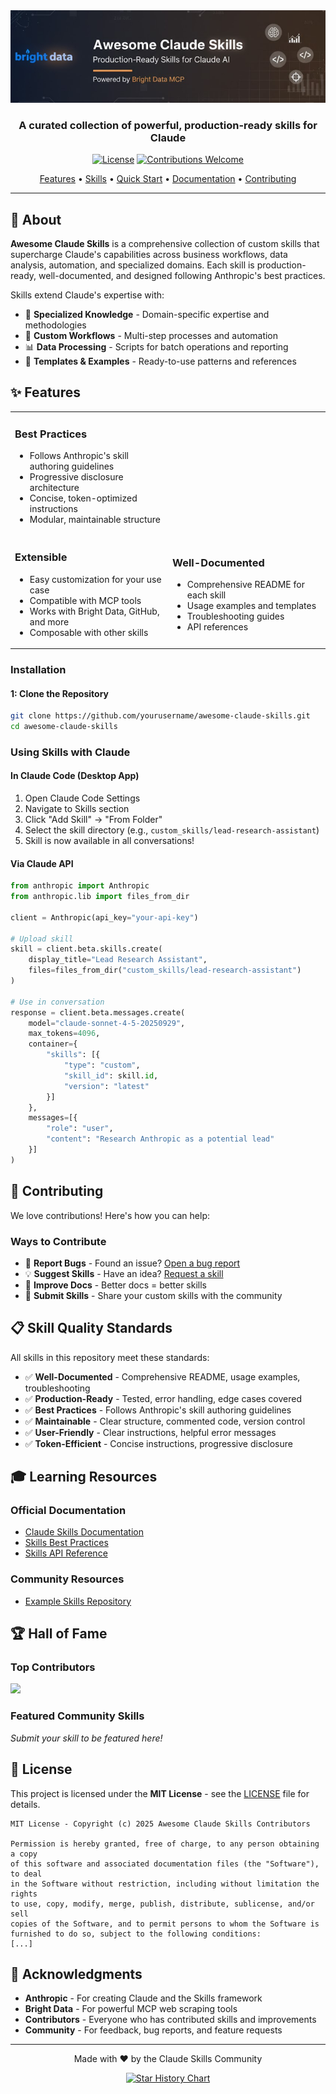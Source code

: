 <div align="center">

<img src=assets/banner.jpg>


### A curated collection of powerful, production-ready skills for Claude

[![License](https://img.shields.io/badge/License-MIT-green?style=for-the-badge)](LICENSE)
[![Contributions Welcome](https://img.shields.io/badge/Contributions-Welcome-brightgreen?style=for-the-badge)](CONTRIBUTING.md)

[Features](#-features) • [Skills](#-available-skills) • [Quick Start](#-quick-start) • [Documentation](#-documentation) • [Contributing](#-contributing)

</div>

---

## 📖 About

**Awesome Claude Skills** is a comprehensive collection of custom skills that supercharge Claude's capabilities across business workflows, data analysis, automation, and specialized domains. Each skill is production-ready, well-documented, and designed following Anthropic's best practices.

Skills extend Claude's expertise with:
- 🧠 **Specialized Knowledge** - Domain-specific expertise and methodologies
- 🔧 **Custom Workflows** - Multi-step processes and automation
- 📊 **Data Processing** - Scripts for batch operations and reporting
- 🎨 **Templates & Examples** - Ready-to-use patterns and references

## ✨ Features

<table>
<tr>
<td width="33.3%">

### Best Practices
- Follows Anthropic's skill authoring guidelines
- Progressive disclosure architecture
- Concise, token-optimized instructions
- Modular, maintainable structure

</td>
</tr>
<tr>
<td width="33.3%">

### Extensible
- Easy customization for your use case
- Compatible with MCP tools
- Works with Bright Data, GitHub, and more
- Composable with other skills

</td>
<td width="33.3%">

### Well-Documented
- Comprehensive README for each skill
- Usage examples and templates
- Troubleshooting guides
- API references

</td>
</tr>
</table>


### Installation

#### 1: Clone the Repository

```bash
git clone https://github.com/yourusername/awesome-claude-skills.git
cd awesome-claude-skills
```

### Using Skills with Claude

#### In Claude Code (Desktop App)

1. Open Claude Code Settings
2. Navigate to Skills section
3. Click "Add Skill" → "From Folder"
4. Select the skill directory (e.g., `custom_skills/lead-research-assistant`)
5. Skill is now available in all conversations!

#### Via Claude API

```python
from anthropic import Anthropic
from anthropic.lib import files_from_dir

client = Anthropic(api_key="your-api-key")

# Upload skill
skill = client.beta.skills.create(
    display_title="Lead Research Assistant",
    files=files_from_dir("custom_skills/lead-research-assistant")
)

# Use in conversation
response = client.beta.messages.create(
    model="claude-sonnet-4-5-20250929",
    max_tokens=4096,
    container={
        "skills": [{
            "type": "custom",
            "skill_id": skill.id,
            "version": "latest"
        }]
    },
    messages=[{
        "role": "user",
        "content": "Research Anthropic as a potential lead"
    }]
)
```

## 🤝 Contributing

We love contributions! Here's how you can help:

### Ways to Contribute

- 🐛 **Report Bugs** - Found an issue? [Open a bug report](https://github.com/yourusername/awesome-claude-skills/issues/new?template=bug_report.md)
- 💡 **Suggest Skills** - Have an idea? [Request a skill](https://github.com/yourusername/awesome-claude-skills/issues/new?template=skill_request.md)
- 📝 **Improve Docs** - Better docs = better skills
- 🔧 **Submit Skills** - Share your custom skills with the community

## 📋 Skill Quality Standards

All skills in this repository meet these standards:

- ✅ **Well-Documented** - Comprehensive README, usage examples, troubleshooting
- ✅ **Production-Ready** - Tested, error handling, edge cases covered
- ✅ **Best Practices** - Follows Anthropic's skill authoring guidelines
- ✅ **Maintainable** - Clear structure, commented code, version control
- ✅ **User-Friendly** - Clear instructions, helpful error messages
- ✅ **Token-Efficient** - Concise instructions, progressive disclosure

## 🎓 Learning Resources

### Official Documentation
- [Claude Skills Documentation](https://docs.anthropic.com/en/docs/agents-and-tools/agent-skills/overview)
- [Skills Best Practices](https://docs.anthropic.com/en/docs/agents-and-tools/agent-skills/best-practices)
- [Skills API Reference](https://docs.anthropic.com/en/api/skills-guide)

### Community Resources
- [Example Skills Repository](https://github.com/anthropics/anthropic-cookbook)

## 🏆 Hall of Fame

### Top Contributors

<!-- Update with actual contributors -->
<a href="https://github.com/yourusername/awesome-claude-skills/graphs/contributors">
  <img src="https://contrib.rocks/image?repo=yourusername/awesome-claude-skills" />
</a>

### Featured Community Skills

*Submit your skill to be featured here!*

## 📄 License

This project is licensed under the **MIT License** - see the [LICENSE](LICENSE) file for details.

```
MIT License - Copyright (c) 2025 Awesome Claude Skills Contributors

Permission is hereby granted, free of charge, to any person obtaining a copy
of this software and associated documentation files (the "Software"), to deal
in the Software without restriction, including without limitation the rights
to use, copy, modify, merge, publish, distribute, sublicense, and/or sell
copies of the Software, and to permit persons to whom the Software is
furnished to do so, subject to the following conditions:
[...]
```

## 🙏 Acknowledgments

- **Anthropic** - For creating Claude and the Skills framework
- **Bright Data** - For powerful MCP web scraping tools
- **Contributors** - Everyone who has contributed skills and improvements
- **Community** - For feedback, bug reports, and feature requests

---

<div align="center">


Made with ❤️ by the Claude Skills Community

[![Star History Chart](https://api.star-history.com/svg?repos=yourusername/awesome-claude-skills&type=Date)](https://star-history.com/#yourusername/awesome-claude-skills&Date)

</div>
